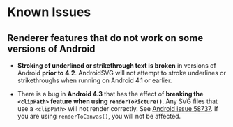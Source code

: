 # Known Issues #

## Renderer features that do not work on some versions of Android ##

  * **Stroking of underlined or strikethrough text is broken** in versions of Android **prior to 4.2**.  AndroidSVG will not attempt to stroke underlines or strikethroughs when running on Android 4.1 or earlier.

  * There is a bug in **Android 4.3** that has the effect of **breaking the `<clipPath>` feature when using `renderToPicture()`**.  Any SVG files that use a `<clipPath>` will not render correctly. See [Android issue 58737](https://code.google.com/p/android/issues/detail?id=58737).  If you are using `renderToCanvas()`, you will not be affected.